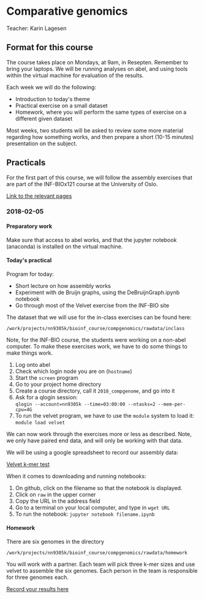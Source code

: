 # Comparative genomics

Teacher: Karin Lagesen


## Format for this course

The course takes place on Mondays, at 9am, in Resepten. Remember to bring your
laptops. We will be running analyses on abel, and using tools within the 
virtual machine for evaluation of the results.

Each week we will do the following:
  * Introduction to today's theme
  * Practical exercise on a small dataset
  * Homework, where you will perform the same types of exercise on a different 
  given dataset
  
Most weeks, two students will be asked to review some more material regarding
how something works, and then prepare a short (10-15 minutes) presentation on
the subject.


## Practicals

For the first part of this course, we will follow the assembly exercises
that are part of the INF-BIOx121 course at the University of Oslo.

[Link to the relevant pages](https://github.com/karinlag/INF-BIOx121/tree/2017/Assembly/practicals) 


### 2018-02-05 ###

#### Preparatory work

Make sure that access to abel works, and that the jupyter notebook (anaconda)
is installed on the virtual machine.

#### Today's practical

Program for today:
  * Short lecture on how assembly works
  * Experiment with de Bruijn graphs, using the DeBruijnGraph.ipynb notebook
  * Go through most of the Velvet exercise from the INF-BIO site
  
The dataset that we will use for the in-class exercises can be found here:

`/work/projects/nn9305k/bioinf_course/compgenomics/rawdata/inclass`

Note, for the INF-BIO course, the students were working on a non-abel computer.
To make these exercises work, we have to do some things to make things work.

1. Log onto abel
2. Check which login node you are on (`hostname`)
3. Start the `screen` program
4. Go to your project home directory
5. Create a course directory, call it `2018_compgenome`, and go into it
6. Ask for a qlogin session:  
`qlogin --account=nn9305k --time=03:00:00 --ntasks=2 --mem-per-cpu=4G`
7. To run the velvet program, we have to use the `module` system to load it:  
`module load velvet`

We can now work through the exercises more or less as described. Note,
we only have paired end data, and will only be working with that data.

We will be using a google spreadsheet to record our assembly data:

[Velvet k-mer test](https://docs.google.com/spreadsheets/d/1mvIV0jenKBWGxIVyHTMe2Stb2OkNuLRv0iqpliC3URY/edit?usp=sharing)


When it comes to downloading and running notebooks:
1. On github, click on the filename so that the notebook is displayed.
2. Click on `raw` in the upper corner
3. Copy the URL in the address field
4. Go to a terminal on your local computer, and type in `wget URL`
5. To run the notebook: `jupyter notebook filename.ipynb`


#### Homework
 
There are six genomes in the directory 

`/work/projects/nn9305k/bioinf_course/compgenomics/rawdata/homework`

You will work with a partner. Each team will pick three k-mer sizes and use 
velvet to assemble the six genomes. Each person in the team is responsible
for three genomes each.

[Record your results here](https://docs.google.com/spreadsheets/d/124Eb6IQ44coSKMH0kRLU18AJ5FZ7-ijwsxqf1NsC9Ys/edit?usp=sharing)




